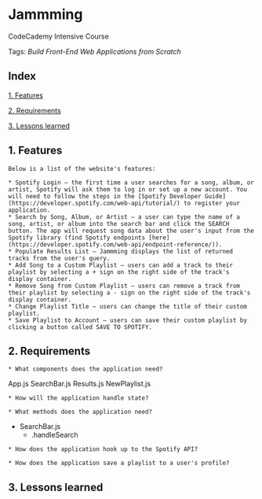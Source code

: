 # Jammming
CodeCademy Intensive Course

Tags: *Build Front-End Web Applications from Scratch*

## Index

[1. Features](##1-features/) 

[2. Requirements](##2-requirements/)

[3. Lessons learned](##3-lessons-learned)


## 1. Features
```
Below is a list of the website's features:

* Spotify Login — the first time a user searches for a song, album, or artist, Spotify will ask them to log in or set up a new account. You will need to follow the steps in the [Spotify Developer Guide](https://developer.spotify.com/web-api/tutorial/) to register your application.
* Search by Song, Album, or Artist — a user can type the name of a song, artist, or album into the search bar and click the SEARCH button. The app will request song data about the user's input from the Spotify library (find Spotify endpoints [here](https://developer.spotify.com/web-api/endpoint-reference/)).
* Populate Results List — Jammming displays the list of returned tracks from the user's query.
* Add Song to a Custom Playlist — users can add a track to their playlist by selecting a + sign on the right side of the track's display container.
* Remove Song from Custom Playlist — users can remove a track from their playlist by selecting a - sign on the right side of the track's display container.
* Change Playlist Title — users can change the title of their custom playlist.
* Save Playlist to Account — users can save their custom playlist by clicking a button called SAVE TO SPOTIFY.
```

## 2. Requirements
```
* What components does the application need?
```
App.js
SearchBar.js
Results.js
NewPlaylist.js
```
* How will the application handle state?
```

```
* What methods does the application need?
```
* SearchBar.js
  * .handleSearch


```
* How does the application hook up to the Spotify API?
```

```
* How does the application save a playlist to a user's profile?
```


## 3. Lessons learned